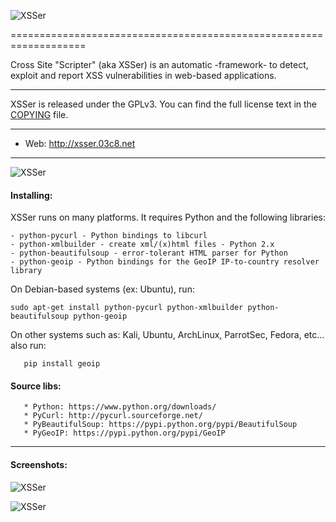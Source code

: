   ![XSSer](http://xsser.03c8.net/xsser/zika1.png "XSSerBanner")

=================================================================== 

 Cross Site "Scripter" (aka XSSer) is an automatic -framework- to detect, exploit and report XSS vulnerabilities 
in web-based applications.

----------

 XSSer is released under the GPLv3. You can find the full license text
in the [COPYING](./xsser-public/doc/COPYING) file.

----------

 + Web:  http://xsser.03c8.net

----------

  ![XSSer](http://xsser.03c8.net/xsser/zika2.png "XSSerManifesto")

#### Installing:

 XSSer runs on many platforms. It requires Python and the following libraries:

    - python-pycurl - Python bindings to libcurl
    - python-xmlbuilder - create xml/(x)html files - Python 2.x
    - python-beautifulsoup - error-tolerant HTML parser for Python
    - python-geoip - Python bindings for the GeoIP IP-to-country resolver library

 On Debian-based systems (ex: Ubuntu), run: 

    sudo apt-get install python-pycurl python-xmlbuilder python-beautifulsoup python-geoip

 On other systems such as: Kali, Ubuntu, ArchLinux, ParrotSec, Fedora, etc... also run:

       pip install geoip 

####  Source libs:

       * Python: https://www.python.org/downloads/
       * PyCurl: http://pycurl.sourceforge.net/
       * PyBeautifulSoup: https://pypi.python.org/pypi/BeautifulSoup
       * PyGeoIP: https://pypi.python.org/pypi/GeoIP

----------

####  Screenshots:

  ![XSSer](http://xsser.03c8.net/xsser/zika4.png "XSSerGeoMap")

  ![XSSer](http://xsser.03c8.net/xsser/url_generation.png "XSSerSchema")

